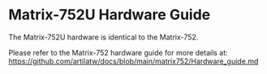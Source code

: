 # Matrix-752U Hardware Guide

The Matrix-752U hardware is identical to the Matrix-752.

Please refer to the Matrix-752 hardware guide for more details at:
https://github.com/artilatw/docs/blob/main/matrix752/Hardware_guide.md


